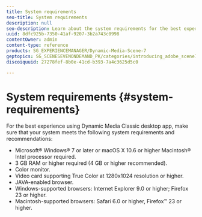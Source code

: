 ```yaml
---
title: System requirements
seo-title: System requirements
description: null
seo-description: Learn about the system requirements for the best experience using Dynamic Media Classic. 
uuid: 8dfc925b-7350-41af-9207-3b2a743c0998
contentOwner: admin
content-type: reference
products: SG_EXPERIENCEMANAGER/Dynamic-Media-Scene-7
geptopics: SG_SCENESEVENONDEMAND_PK/categories/introducing_adobe_scene7
discoiquuid: 27278fef-8b0e-41cd-b393-7a4c3625d5c0

---
```


# System requirements {#system-requirements}

For the best experience using Dynamic Media Classic desktop app, make sure that your system meets the following system requirements and recommendations:

* Microsoft® Windows® 7 or later or macOS X 10.6 or higher Macintosh® Intel processor required.
* 3 GB RAM or higher required (4 GB or higher recommended).
* Color monitor.
* Video card supporting True Color at 1280x1024 resolution or higher.
* JAVA-enabled browser.
* Windows-supported browsers: Internet Explorer 9.0 or higher; Firefox 23 or higher.
* Macintosh-supported browsers: Safari 6.0 or higher, Firefox™ 23 or higher.


